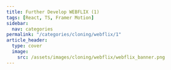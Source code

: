 ```yaml
---
title: Further Develop WEBFLIX (1)
tags: [React, TS, Framer Motion]
sidebar:
  nav: categories
permalink: "/categories/cloning/webflix/1"
article_header:
  type: cover
  image:
    src: /assets/images/cloning/webflix/webflix_banner.png
---
```

